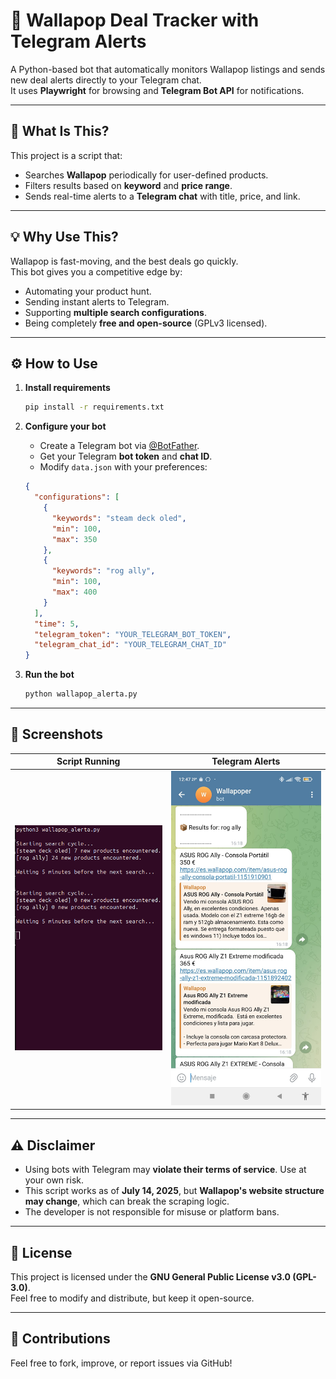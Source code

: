 # 🤖 Wallapop Deal Tracker with Telegram Alerts

A Python-based bot that automatically monitors Wallapop listings and sends new deal alerts directly to your Telegram chat.  
It uses **Playwright** for browsing and **Telegram Bot API** for notifications.

---

## 📌 What Is This?

This project is a script that:

- Searches **Wallapop** periodically for user-defined products.
- Filters results based on **keyword** and **price range**.
- Sends real-time alerts to a **Telegram chat** with title, price, and link.

---

## 💡 Why Use This?

Wallapop is fast-moving, and the best deals go quickly.  
This bot gives you a competitive edge by:

- Automating your product hunt.
- Sending instant alerts to Telegram.
- Supporting **multiple search configurations**.
- Being completely **free and open-source** (GPLv3 licensed).

---

## ⚙️ How to Use

1. **Install requirements**  
   ```bash
   pip install -r requirements.txt
   ```

2. **Configure your bot**  
   - Create a Telegram bot via [@BotFather](https://t.me/BotFather).
   - Get your Telegram **bot token** and **chat ID**.
   - Modify `data.json` with your preferences:

   ```json
   {
     "configurations": [
       {
         "keywords": "steam deck oled",
         "min": 100,
         "max": 350
       },
       {
         "keywords": "rog ally",
         "min": 100,
         "max": 400
       }
     ],
     "time": 5,
     "telegram_token": "YOUR_TELEGRAM_BOT_TOKEN",
     "telegram_chat_id": "YOUR_TELEGRAM_CHAT_ID"
   }
   ```

3. **Run the bot**  
   ```bash
   python wallapop_alerta.py
   ```

---

## 📸 Screenshots

| Script Running | Telegram Alerts |
|----------------|-----------------|
| ![Execution](images/execution.png) | ![Telegram Chat](images/telegram_chat.jpeg) |


---

## ⚠️ Disclaimer

- Using bots with Telegram may **violate their terms of service**. Use at your own risk.
- This script works as of **July 14, 2025**, but **Wallapop's website structure may change**, which can break the scraping logic.
- The developer is not responsible for misuse or platform bans.

---

## 📜 License

This project is licensed under the **GNU General Public License v3.0 (GPL-3.0)**.  
Feel free to modify and distribute, but keep it open-source.

---

## 🙌 Contributions

Feel free to fork, improve, or report issues via GitHub!